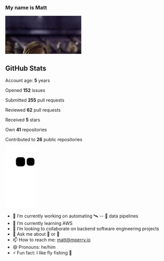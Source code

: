 ### My name is Matt
<!--
gif from Tenor, I do not own the gif.
-->
![obi](hello-there-hi-there.gif)

## GitHub Stats
Account age: **5** years

Opened **152** issues

Submitted **255** pull requests

Reviewed **62** pull requests

Received **5** stars

Own **41** repositories

Contributed to **26** public repositories

[![Snake Graph!](https://raw.githubusercontent.com/mattp0/mattp0/output/snake-anime.svg)](Snek)

- 🔭 I’m currently working on automating :artificial_satellite: -- :satellite: data pipelines
- 🌱 I’m currently learning AWS
- 👯 I’m looking to collaborate on backend software engineering projects
- 💬 Ask me about 🤖 or 🔐
- 📫 How to reach me: matt@mperry.io
- 😄 Pronouns: he/him
- ⚡ Fun fact: I like fly fishing 🎣
